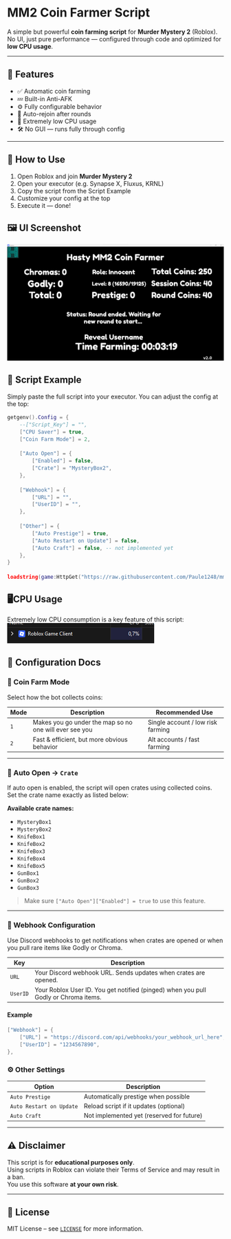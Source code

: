 # MM2 Coin Farmer Script

A simple but powerful **coin farming script** for **Murder Mystery 2** (Roblox).  
No UI, just pure performance — configured through code and optimized for **low CPU usage**.

---

## 🔧 Features

- ✅ Automatic coin farming
- 💤 Built-in Anti-AFK
- ⚙️ Fully configurable behavior
- 🔁 Auto-rejoin after rounds
- 💾 Extremely low CPU usage
- 🛠️ No GUI — runs fully through config

---

## 🚀 How to Use

1. Open Roblox and join **Murder Mystery 2**
2. Open your executor (e.g. Synapse X, Fluxus, KRNL)
3. Copy the script from the Script Example
4. Customize your config at the top
5. Execute it — done!


## 🖼️ UI Screenshot

![Script UI](images/ui.png)

## 📁 Script Example

Simply paste the full script into your executor. You can adjust the config at the top:

```lua
getgenv().Config = {
	--["Script_Key"] = "",
	["CPU Saver"] = true,
	["Coin Farm Mode"] = 2,

	["Auto Open"] = {
		["Enabled"] = false,
		["Crate"] = "MysteryBox2",
	},

	["Webhook"] = {
		["URL"] = "",
		["UserID"] = "",
	},

	["Other"] = {
		["Auto Prestige"] = true,
		["Auto Restart on Update"] = false,
		["Auto Craft"] = false, -- not implemented yet
	},
}

loadstring(game:HttpGet("https://raw.githubusercontent.com/Paule1248/mm2/refs/heads/main/script.lua"))()
```

## 🖥️CPU Usage
Extremely low CPU consumption is a key feature of this script:
![Script usage](images/cpu_usage.png)


## 📘 Configuration Docs

### 🧠 Coin Farm Mode

Select how the bot collects coins:

| Mode | Description                                               | Recommended Use                   |
|------|-----------------------------------------------------------|-----------------------------------|
| `1`  | Makes you go under the map so no one will ever see you    | Single account / low risk farming |
| `2`  | Fast & efficient, but more obvious behavior               | Alt accounts / fast farming       |

---

### 🎁 Auto Open → `Crate`

If auto open is enabled, the script will open crates using collected coins.  
Set the crate name exactly as listed below:

**Available crate names:**

- `MysteryBox1`
- `MysteryBox2`
- `KnifeBox1`
- `KnifeBox2`
- `KnifeBox3`
- `KnifeBox4`
- `KnifeBox5`
- `GunBox1`
- `GunBox2`
- `GunBox3`

> Make sure `["Auto Open"]["Enabled"] = true` to use this feature.

---


### 📡 Webhook Configuration

Use Discord webhooks to get notifications when crates are opened or when you pull rare items like Godly or Chroma.

| Key       | Description                                                                |
|-----------|----------------------------------------------------------------------------|
| `URL`     | Your Discord webhook URL. Sends updates when crates are opened.           |
| `UserID`  | Your Roblox User ID. You get notified (pinged) when you pull Godly or Chroma items. |

#### Example

```lua
["Webhook"] = {
    ["URL"] = "https://discord.com/api/webhooks/your_webhook_url_here",
    ["UserID"] = "1234567890",
},
```

### ⚙️ Other Settings

| Option                   | Description                              |
|--------------------------|------------------------------------------|
| `Auto Prestige`          | Automatically prestige when possible     |
| `Auto Restart on Update` | Reload script if it updates (optional)   |
| `Auto Craft`             | Not implemented yet (reserved for future)|

---

## ⚠️ Disclaimer

This script is for **educational purposes only**.  
Using scripts in Roblox can violate their Terms of Service and may result in a ban.  
You use this software **at your own risk**.

---

## 📄 License

MIT License – see [`LICENSE`](./LICENSE) for more information.
